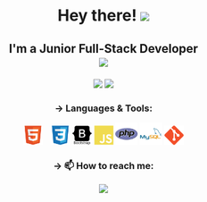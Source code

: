 
<h1 align="center"> Hey there!  <img src="https://media.giphy.com/media/hvRJCLFzcasrR4ia7z/giphy.gif" width="30px"/> </h1>


<h2 align="center"> I'm a Junior Full-Stack Developer <br> <img src="https://media3.giphy.com/media/v1.Y2lkPTc5MGI3NjExNWJjOTYxY2Q1ODc4NDM1NGI3OWNkMTZmNmI0ZDY5NDcxZmE5ZDFkZSZjdD1z/paTz7UZbPfTZFRYnnB/giphy.gif" width="150"/> </h2>

<div align="center">
  
<img src="https://github-readme-stats.vercel.app/api/top-langs/?username=taynarap&layout=compact&theme=omni" />
  
<img src="https://streak-stats.demolab.com/?user=taynarap&theme=omni" width="50%" />

</div>


<div align="center">

  
 ### &rarr; Languages & Tools:

<img style="padding-right: 10px;" src="https://github.com/devicons/devicon/blob/master/icons/html5/html5-original.svg" width="35px" />

<img src="https://github.com/devicons/devicon/blob/master/icons/css3/css3-original.svg" width="35px" />

<img src="https://github.com/devicons/devicon/blob/master/icons/bootstrap/bootstrap-plain-wordmark.svg" width="35px" />

<img src="https://github.com/devicons/devicon/blob/master/icons/javascript/javascript-plain.svg" width="35px"  />

<img src="https://github.com/devicons/devicon/blob/master/icons/php/php-original.svg" width="40px" />

<img src="https://github.com/devicons/devicon/blob/master/icons/mysql/mysql-original-wordmark.svg" width="40px" />
  
<img src="https://github.com/devicons/devicon/blob/master/icons/git/git-original.svg" width="35px" />

</div>

<div align="center">
  

### &rarr; 📫 How to reach me:

<a href="https://pt.linkedin.com/in/taynarapatelo"> <img src="https://img.shields.io/badge/linkedin-%230077B5.svg?style=for-the-badge&logo=linkedin&logoColor=white" /> </a>
</div>








<!--
**taynarap/taynarap** is a ✨ _special_ ✨ repository because its `README.md` (this file) appears on your GitHub profile.

Here are some ideas to get you started:

- 🔭 I’m currently working on ...
- 🌱 I’m currently learning ...
- 👯 I’m looking to collaborate on ...
- 🤔 I’m looking for help with ...
- 💬 Ask me about ...
-  ...
- 😄 Pronouns: ...
- ⚡ Fun fact: ...
-->
